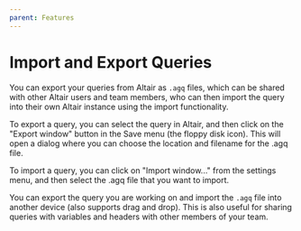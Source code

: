 ```yaml
---
parent: Features
---
```


# Import and Export Queries

You can export your queries from Altair as `.agq` files, which can be shared with other Altair users and team members, who can then import the query into their own Altair instance using the import functionality.

To export a query, you can select the query in Altair, and then click on the "Export window" button in the Save menu (the floppy disk icon). This will open a dialog where you can choose the location and filename for the .agq file.

To import a query, you can click on "Import window..." from the settings menu, and then select the .agq file that you want to import.

You can export the query you are working on and import the `.agq` file into another device
(also supports drag and drop). This is also useful for sharing queries with variables and headers
with other members of your team.
